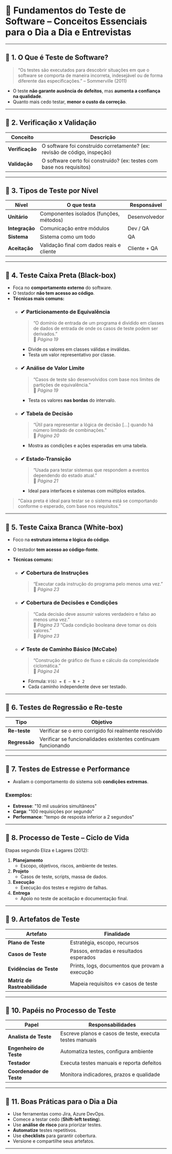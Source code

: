 # 📘 Fundamentos do Teste de Software – Conceitos Essenciais para o Dia a Dia e Entrevistas

---

## 📌 1. O Que é Teste de Software?

> “Os testes são executados para descobrir situações em que o software se comporta de maneira incorreta, indesejável ou de forma diferente das especificações.” – Sommerville (2011)

- O teste **não garante ausência de defeitos**, mas **aumenta a confiança na qualidade**.
- Quanto mais cedo testar, **menor o custo da correção**.

---

## 📌 2. Verificação x Validação

| Conceito       | Descrição                                                                 |
|----------------|--------------------------------------------------------------------------|
| **Verificação** | O software foi construído corretamente? (ex: revisão de código, inspeção) |
| **Validação**   | O software certo foi construído? (ex: testes com base nos requisitos)     |

---

## 📌 3. Tipos de Teste por Nível

| Nível            | O que testa                                    | Responsável       |
|------------------|-------------------------------------------------|-------------------|
| **Unitário**     | Componentes isolados (funções, métodos)         | Desenvolvedor     |
| **Integração**   | Comunicação entre módulos                       | Dev / QA          |
| **Sistema**      | Sistema como um todo                            | QA                |
| **Aceitação**    | Validação final com dados reais e cliente       | Cliente + QA      |

---

## 📌 4. Teste Caixa Preta (Black-box)

- Foca no **comportamento externo** do software.
- O testador **não tem acesso ao código**.
- **Técnicas mais comuns:**
  - ### ✔ Particionamento de Equivalência
    > “O domínio de entrada de um programa é dividido em classes de dados de entrada de onde os casos de teste podem ser derivados.”  
    📄 *Página 19*
    - Divide os valores em classes válidas e inválidas.
    - Testa um valor representativo por classe.

  - ### ✔ Análise de Valor Limite
    > “Casos de teste são desenvolvidos com base nos limites de partições de equivalência.”  
    📄 *Página 19*
    - Testa os valores **nas bordas** do intervalo.

  - ### ✔ Tabela de Decisão
    > “Útil para representar a lógica de decisão [...] quando há número limitado de combinações.”  
    📄 *Página 20*
    - Mostra as condições e ações esperadas em uma tabela.

  - ### ✔ Estado-Transição
    > “Usada para testar sistemas que respondem a eventos dependendo do estado atual.”  
    📄 *Página 21*
    - Ideal para interfaces e sistemas com múltiplos estados.

> "Caixa preta é ideal para testar se o sistema está se comportando conforme o esperado, com base nos requisitos."

---

## 📌 5. Teste Caixa Branca (White-box)

- Foco na **estrutura interna e lógica do código**.
- O testador **tem acesso ao código-fonte**.
- **Técnicas comuns:**

  - ### ✔ Cobertura de Instruções
    > “Executar cada instrução do programa pelo menos uma vez.”  
    📄 *Página 23*

  - ### ✔ Cobertura de Decisões e Condições
    > “Cada decisão deve assumir valores verdadeiro e falso ao menos uma vez.”  
    📄 *Página 23*
    > “Cada condição booleana deve tomar os dois valores.”  
    📄 *Página 23*

  - ### ✔ Teste de Caminho Básico (McCabe)
    > “Construção de gráfico de fluxo e cálculo da complexidade ciclomática.”  
    📄 *Página 24*
    - Fórmula: `V(G) = E – N + 2`
    - Cada caminho independente deve ser testado.

---

## 📌 6. Testes de Regressão e Re-teste

| Tipo          | Objetivo                                                             |
|---------------|----------------------------------------------------------------------|
| **Re-teste**  | Verificar se o erro corrigido foi realmente resolvido               |
| **Regressão** | Verificar se funcionalidades existentes continuam funcionando       |

---

## 📌 7. Testes de Estresse e Performance

- Avaliam o comportamento do sistema sob **condições extremas**.

### Exemplos:
- **Estresse**: "10 mil usuários simultâneos"
- **Carga**: "100 requisições por segundo"
- **Performance**: "tempo de resposta inferior a 2 segundos"

---

## 📌 8. Processo de Teste – Ciclo de Vida

Etapas segundo Eliza e Lagares (2012):

1. **Planejamento**
   - Escopo, objetivos, riscos, ambiente de testes.
2. **Projeto**
   - Casos de teste, scripts, massa de dados.
3. **Execução**
   - Execução dos testes e registro de falhas.
4. **Entrega**
   - Apoio no teste de aceitação e documentação final.

---

## 📌 9. Artefatos de Teste

| Artefato                  | Finalidade                                                 |
|---------------------------|------------------------------------------------------------|
| **Plano de Teste**        | Estratégia, escopo, recursos                               |
| **Casos de Teste**        | Passos, entradas e resultados esperados                    |
| **Evidências de Teste**   | Prints, logs, documentos que provam a execução             |
| **Matriz de Rastreabilidade** | Mapeia requisitos ↔ casos de teste                  |

---

## 📌 10. Papéis no Processo de Teste

| Papel                  | Responsabilidades                                      |
|------------------------|--------------------------------------------------------|
| **Analista de Teste**  | Escreve planos e casos de teste, executa testes manuais |
| **Engenheiro de Teste**| Automatiza testes, configura ambiente                   |
| **Testador**           | Executa testes manuais e reporta defeitos              |
| **Coordenador de Teste**| Monitora indicadores, prazos e qualidade               |

---

## 📌 11. Boas Práticas para o Dia a Dia

- Use ferramentas como Jira, Azure DevOps.
- Comece a testar cedo (**Shift-left testing**).
- Use **análise de risco** para priorizar testes.
- **Automatize** testes repetitivos.
- Use **checklists** para garantir cobertura.
- Versione e compartilhe seus artefatos.

---